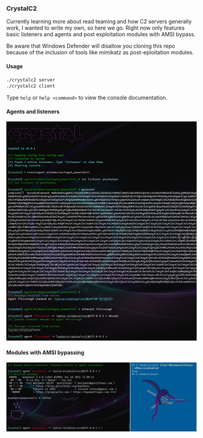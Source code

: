 ### CrystalC2

Currently learning more about read teaming and how C2 servers generally work, I wanted to write my own, so here we go.
Right now only features basic listeners and agents and post exploitation modules with AMSI bypass.

Be aware that Windows Defender will disallow you cloning this repo because of the inclusion of tools like mimikatz as post-eploitation modules.

#### Usage

```bash
./crystalc2 server
./crystalc2 client
```

Type `help` or `help <command>` to view the console documentation.

#### Agents and listeners
![](doc/createagent.PNG)

#### Modules with AMSI bypassing
![](doc/amsi.PNG)


